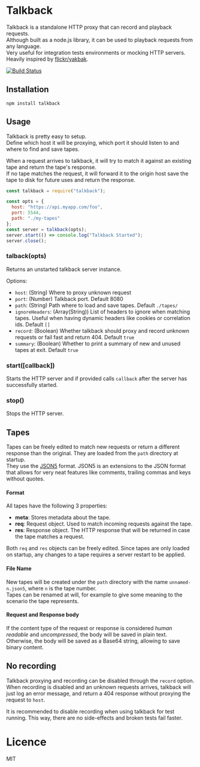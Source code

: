 # Talkback

Talkback is a standalone HTTP proxy that can record and playback requests.   
Although built as a node.js library, it can be used to playback requests from any language.   
Very useful for integration tests environments or mocking HTTP servers.   
Heavily inspired by [flickr/yakbak](https://github.com/flickr/yakbak).   

[![Build Status](https://travis-ci.org/ijpiantanida/talkback.svg?branch=master)](https://travis-ci.org/ijpiantanida/talkback)

## Installation

```
npm install talkback
```

## Usage

Talkback is pretty easy to setup.   
Define which host it will be proxying, which port it should listen to and where to find and save tapes.   

When a request arrives to talkback, it will try to match it against an existing tape and return the tape's response.   
If no tape matches the request, it will forward it to the origin host save the tape to disk for future uses and return the response.   

```javascript
const talkback = require("talkback");

const opts = {
  host: "https://api.myapp.com/foo",
  port: 5544,
  path: "./my-tapes"
};
const server = talkback(opts);
server.start(() => console.log("Talkback Started");
server.close();
```

### talback(opts)
Returns an unstarted talkback server instance.   

Options:
* `host`: (String) Where to proxy unknown request
* `port`: (Number) Talkback port. Default 8080
* `path`: (String) Path where to load and save tapes. Default `./tapes/`
* `ignoreHeaders`: (Array(String)) List of headers to ignore when matching tapes. Useful when having dynamic headers like cookies or correlation ids. Default `[]`
* `record`: (Boolean) Whether talkback should proxy and record unknown requests or fail fast and return 404. Default `true`
* `summary`: (Boolean) Whether to print a summary of new and unused tapes at exit. Default `true`

### start([callback])
Starts the HTTP server and if provided calls `callback` after the server has successfully started.

### stop()
Stops the HTTP server.

## Tapes
Tapes can be freely edited to match new requests or return a different response than the original. They are loaded from the `path` directory at startup.   
They use the [JSON5](http://json5.org/) format. JSON5 is an extensions to the JSON format that allows for very neat features like comments, trailing commas and keys without quotes.   

#### Format
All tapes have the following 3 properties:   
* **meta**: Stores metadata about the tape.
* **req**: Request object. Used to match incoming requests against the tape.
* **res**: Response object. The HTTP response that will be returned in case the tape matches a request.

Both `req` and `res` objects can be freely edited. Since tapes are only loaded on startup, any changes to a tape requires a server restart to be applied.

#### File Name
New tapes will be created under the `path` directory with the name `unnamed-n.json5`, where `n` is the tape number.   
Tapes can be renamed at will, for example to give some meaning to the scenario the tape represents.

#### Request and Response body
If the content type of the request or response is considered _human readable_ and _uncompressed_, the body will be saved in plain text.   
Otherwise, the body will be saved as a Base64 string, allowing to save binary content.

## No recording
Talkback proxying and recording can be disabled through the `record` option.   
When recording is disabled and an unknown requests arrives, talkback will just log an error message, and return a 404 response without proxying the request to `host`.   

It is recommended to disable recording when using talkback for test running. This way, there are no side-effects and broken tests fail faster.   

# Licence
MIT